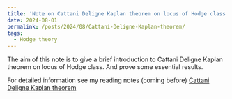 ```yaml
---
title: 'Note on Cattani Deligne Kaplan theorem on locus of Hodge class'
date: 2024-08-01
permalink: /posts/2024/08/Cattani-Deligne-Kaplan-theorem/
tags:
  - Hodge theory
---
```


The aim of this note is to give a brief introduction to Cattani Deligne Kaplan theorem on locus of Hodge class. And prove some essential results.


For detailed information see my reading notes (coming before) [Cattani Deligne Kaplan theorem](https://yilimath.github.io/files/Hodge/CattaniDeligneKaplan.pdf)

